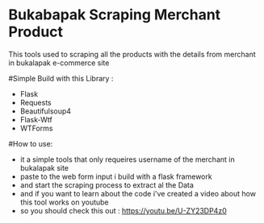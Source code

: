 # Bukabapak Scraping Merchant Product
This tools used to scraping all the products with the details from merchant in bukalapak e-commerce site

#Simple Build with this Library : 
- Flask
- Requests
- Beautifulsoup4
- Flask-Wtf
- WTForms 

#How to use: 
- it a simple tools that only requeires username of the merchant in bukalapak site
- paste to the web form input i build with a flask framework 
- and start the scraping process to extract al the Data
- and if you want to learn about the code i've created a video about how this tool works on youtube 
- so you should check this out : https://youtu.be/U-ZY23DP4z0
 

